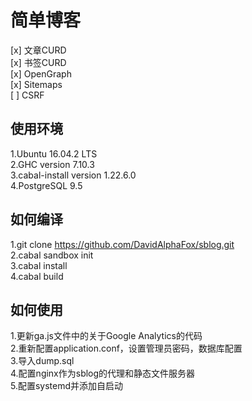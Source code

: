 简单博客
===
 [x] 文章CURD   
 [x] 书签CURD   
 [x] OpenGraph    
 [x] Sitemaps   
 [ ] CSRF

使用环境
---
 1.Ubuntu 16.04.2 LTS   
 2.GHC version 7.10.3   
 3.cabal-install version 1.22.6.0   
 4.PostgreSQL 9.5

如何编译
---
 1.git clone https://github.com/DavidAlphaFox/sblog.git   
 2.cabal sandbox init   
 3.cabal install    
 4.cabal build

如何使用
---
 1.更新ga.js文件中的关于Google Analytics的代码   
 2.重新配置application.conf，设置管理员密码，数据库配置   
 3.导入dump.sql   
 4.配置nginx作为sblog的代理和静态文件服务器    
 5.配置systemd并添加自启动
